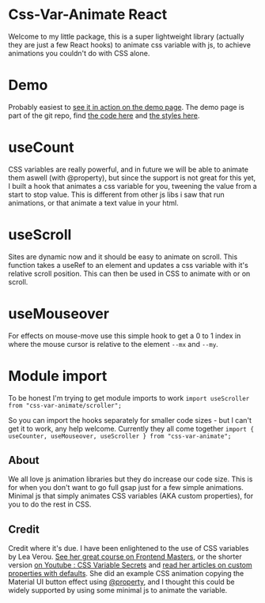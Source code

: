 # Css-Var-Animate React

Welcome to my little package, this is a super lightweight library (actually they are just a few React hooks) to animate css variable with js, to achieve animations you couldn't do with CSS alone.

# Demo

Probably easiest to [see it in action on the demo page](https://css-var-animate.netlify.app/). The demo page is part of the git repo, find [the code here](https://github.com/Britnell/css-var-animate/blob/main/demo/src/App.tsx) and [the styles here](https://github.com/Britnell/css-var-animate/blob/main/demo/src/App.css).

# useCount

CSS variables are really powerful, and in future we will be able to animate them aswell (with @property), but since the support is not great for this yet, I built a hook that animates a css variable for you, tweening the value from a start to stop value. This is different from other js libs i saw that run animations, or that animate a text value in your html.

# useScroll

Sites are dynamic now and it should be easy to animate on scroll. This function takes a useRef to an element and updates a css variable with it's relative scroll position. This can then be used in CSS to animate with or on scroll.

# useMouseover

For effects on mouse-move use this simple hook to get a 0 to 1 index in where the mouse cursor is relative to the element `--mx` and `--my`.

# Module import

To be honest I'm trying to get module imports to work
`import useScroller from "css-var-animate/scroller";`

So you can import the hooks separately for smaller code sizes - but I can't get it to work, any help welcome.
Currently they all come together
`import { useCounter, useMouseover, useScroller } from "css-var-animate";`

## About

We all love js animation libraries but they do increase our code size. This is for when you don't want to go full gsap just for a few simple animations. Minimal js that simply animates CSS variables (AKA custom properties), for you to do the rest in CSS.

## Credit

Credit where it's due. I have been enlightened to the use of CSS variables by Lea Verou. [See her great course on Frontend Masters](https://frontendmasters.com/courses/css-variables/), or the shorter version [on Youtube : CSS Variable Secrets](https://www.youtube.com/watch?v=ZuZizqDF4q8) and [read her articles on custom properties with defaults](https://lea.verou.me/2021/10/custom-properties-with-defaults/). She did an example CSS animation copying the Material UI button effect using [@property](https://developer.mozilla.org/en-US/docs/Web/CSS/@property), and I thought this could be widely supported by using some minimal js to animate the variable.
